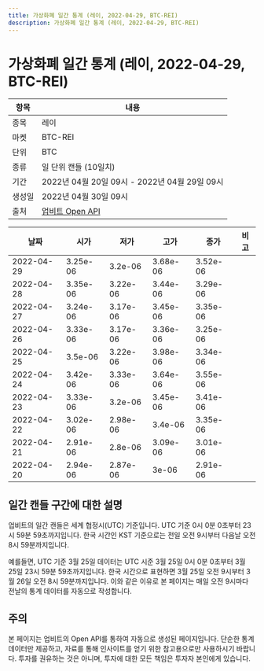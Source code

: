 ```yaml
---
title: 가상화폐 일간 통계 (레이, 2022-04-29, BTC-REI)
description: 가상화폐 일간 통계 (레이, 2022-04-29, BTC-REI)
---
```



가상화폐 일간 통계 (레이, 2022-04-29, BTC-REI)
===

|항목|내용|
|--|--|
|종목|레이|
|마켓|BTC-REI|
|단위|BTC|
|종류|일 단위 캔들 (10일치)|
|기간|2022년 04월 20일 09시 - 2022년 04월 29일 09시|
|생성일|2022년 04월 30일 09시|
|출처|[업비트 Open API](https://docs.upbit.com)|


|날짜|시가|저가|고가|종가|비고|
|--|--|--|--|--|--|
|2022-04-29|3.25e-06|3.2e-06|3.68e-06|3.52e-06|    |
|2022-04-28|3.35e-06|3.22e-06|3.44e-06|3.29e-06|    |
|2022-04-27|3.24e-06|3.17e-06|3.45e-06|3.35e-06|    |
|2022-04-26|3.33e-06|3.17e-06|3.36e-06|3.25e-06|    |
|2022-04-25|3.5e-06|3.22e-06|3.98e-06|3.34e-06|    |
|2022-04-24|3.42e-06|3.33e-06|3.64e-06|3.55e-06|    |
|2022-04-23|3.33e-06|3.2e-06|3.45e-06|3.41e-06|    |
|2022-04-22|3.02e-06|2.98e-06|3.4e-06|3.35e-06|    |
|2022-04-21|2.91e-06|2.8e-06|3.09e-06|3.01e-06|    |
|2022-04-20|2.94e-06|2.87e-06|3e-06|2.91e-06|    |


일간 캔들 구간에 대한 설명
---


업비트의 일간 캔들은 세계 협정시(UTC) 기준입니다. 
UTC 기준 0시 0분 0초부터 23시 59분 59초까지입니다. 
한국 시간인 KST 기준으로는 전일 오전 9시부터 다음날 오전 8시 59분까지입니다. 


예를들면, UTC 기준 3월 25일 데이터는 UTC 시준 3월 25일 0시 0분 0초부터 3월 25일 23시 59분 59초까지입니다. 
한국 시간으로 표현하면 3월 25일 오전 9시부터 3월 26일 오전 8시 59분까지입니다. 
이와 같은 이유로 본 페이지는 매일 오전 9시마다 전날의 통계 데이터를 자동으로 작성합니다. 


주의
---


본 페이지는 업비트의 Open API를 통하여 자동으로 생성된 페이지입니다. 
단순한 통계 데이터만 제공하고, 자료를 통해 인사이트를 얻기 위한 참고용으로만 사용하시기 바랍니다. 
투자를 권유하는 것은 아니며, 투자에 대한 모든 책임은 투자자 본인에게 있습니다. 
